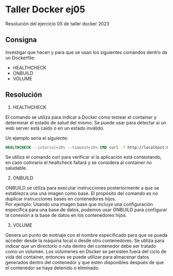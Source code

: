 # Taller Docker ej05

Resolución del ejercicio 05 de taller docker 2023

## Consigna

Investigar que hacen y para que se usan los siguientes comandos dentro de un Dockerfile:

* HEALTHCHECK
* ONBUILD
* VOLUME

## Resolución

1. HEALTHCHECK

El comando se utiliza para indicar a Docker cómo testear el container y determinar el estado de salud del mismo. Se puede usar para detectar si un web server está caído o en un estado inválido.

Un ejemplo sería el siguiente:

```Dockerfile
HEALTHCHECK --interval=30s --timeout=10s CMD curl -f http://localhost:8080/ || exit 1
```
Se utiliza el comando curl para verificar si la aplicación está contestando, en caso cotnrario el healtcheck fallará y se considera al container no saludable.

2. ONBUILD 

ONBUILD se utiliza para executar instrucciones posteriormente a que se establezca una una imagen como base. El propósito del comando es no duplicar instrucciones bases en contenedores hijos.  
Por ejemplo: 
Usando una imagen base que incluye una configuración específica para una base de datos, podemos usar ONBUILD para configurar la conexión a la base de datos en los contenedores hijos.

3. VOLUME 

Genera un punto de motnaje con el nombre especificado para que se pueda acceder desde la máquina local o desde otro contenedores. Se utiliza para indicar que un directorio o ruta dentro del contenedor debe ser tratado como un volumen. Los volúmenes en Docker se persisten fuera del ciclo de vida del container, entonces se puede utilizar para almacenar datos generados dentro del contenedor y que estén disponibles después de que el contenedor se haya detenido o eliminado.




